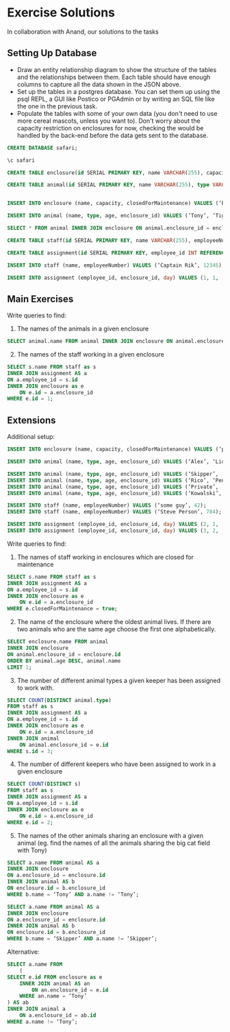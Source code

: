 # Exercise Solutions
In collaboration with Anand, our solutions to the tasks

## Setting Up Database
* Draw an entity relationship diagram to show the structure of the tables and the relationships between them. Each table should have enough columns to capture all the data shown in the JSON above.
* Set up the tables in a postgres database. You can set them up using the psql REPL, a GUI like Postico or PGAdmin or by writing an SQL file like the one in the previous task.
* Populate the tables with some of your own data (you don't need to use more cereal mascots, unless you want to). Don't worry about the capacity restriction on enclosures for now, checking the would be handled by the back-end before the data gets sent to the database.

```sql
CREATE DATABASE safari;

\c safari

CREATE TABLE enclosure(id SERIAL PRIMARY KEY, name VARCHAR(255), capacity INT, closedForMaintenance BOOLEAN);

CREATE TABLE animal(id SERIAL PRIMARY KEY, name VARCHAR(255), type VARCHAR(255), age INT, enclosure_id INT REFERENCES enclosure(id));


INSERT INTO enclosure (name, capacity, closedForMaintenance) VALUES (‘big cat field’, 20, false);

INSERT INTO animal (name, type, age, enclosure_id) VALUES (‘Tony’, ‘Tiger’, 59, 1);

SELECT * FROM animal INNER JOIN enclosure ON animal.enclosure_id = enclosure.id;

CREATE TABLE staff(id SERIAL PRIMARY KEY, name VARCHAR(255), employeeNumber INT);

CREATE TABLE assignment(id SERIAL PRIMARY KEY, employee_id INT REFERENCES staff(id), enclosure_id INT REFERENCES enclosure(id), day VARCHAR(255));

INSERT INTO staff (name, employeeNumber) VALUES (‘Captain Rik’, 12345);

INSERT INTO assignment (employee_id, enclosure_id, day) VALUES (1, 1, ‘Tuesday’);

```

## Main Exercises
Write queries to find:
1) The names of the animals in a given enclosure
```sql
SELECT animal.name FROM animal INNER JOIN enclosure ON animal.enclosure_id = enclosure.id WHERE enclosure.id = 1;

```
2) The names of the staff working in a given enclosure
```sql
SELECT s.name FROM staff as s
INNER JOIN assignment AS a
ON a.employee_id = s.id
INNER JOIN enclosure as e
	ON e.id = a.enclosure_id
WHERE e.id = 1;

```

## Extensions
Additional setup:
```sql
INSERT INTO enclosure (name, capacity, closedForMaintenance) VALUES (‘penguinEnclosure’, 1000, true);

INSERT INTO animal (name, type, age, enclosure_id) VALUES (‘Alex’, ‘Lion’, 27, 1);

INSERT INTO animal (name, type, age, enclosure_id) VALUES (‘Skipper’, ‘Penguin’, 10, 2);
INSERT INTO animal (name, type, age, enclosure_id) VALUES (‘Rico’, ‘Penguin’, 9, 2);
INSERT INTO animal (name, type, age, enclosure_id) VALUES (‘Private’, ‘Penguin’, 7, 2);
INSERT INTO animal (name, type, age, enclosure_id) VALUES (‘Kowalski’, ‘Penguin’, 4, 2);

INSERT INTO staff (name, employeeNumber) VALUES (‘some guy’, 42);
INSERT INTO staff (name, employeeNumber) VALUES (‘Steve Person’, 784);

INSERT INTO assignment (employee_id, enclosure_id, day) VALUES (2, 1, ‘Wednesday’);
INSERT INTO assignment (employee_id, enclosure_id, day) VALUES (3, 2, ‘Thursday’);

```

Write queries to find:
1) The names of staff working in enclosures which are closed for maintenance
```sql
SELECT s.name FROM staff as s
INNER JOIN assignment AS a
ON a.employee_id = s.id
INNER JOIN enclosure as e
	ON e.id = a.enclosure_id
WHERE e.closedForMaintenance = true;

```
2) The name of the enclosure where the oldest animal lives. If there are two animals who are the same age choose the first one alphabetically.
```sql
SELECT enclosure.name FROM animal 
INNER JOIN enclosure 
ON animal.enclosure_id = enclosure.id 
ORDER BY animal.age DESC, animal.name
LIMIT 1;

```
3) The number of different animal types a given keeper has been assigned to work with.
```sql
SELECT COUNT(DISTINCT animal.type)
FROM staff as s
INNER JOIN assignment AS a
ON a.employee_id = s.id
INNER JOIN enclosure as e
	ON e.id = a.enclosure_id
INNER JOIN animal 
	ON animal.enclosure_id = e.id
WHERE s.id = 3;

```
4) The number of different keepers who have been assigned to work in a given enclosure
```sql
SELECT COUNT(DISTINCT s)
FROM staff as s
INNER JOIN assignment AS a
ON a.employee_id = s.id
INNER JOIN enclosure as e
	ON e.id = a.enclosure_id
WHERE e.id = 2;

```
5) The names of the other animals sharing an enclosure with a given animal (eg. find the names of all the animals sharing the big cat field with Tony)
```sql
SELECT a.name FROM animal AS a 
INNER JOIN enclosure 
ON a.enclosure_id = enclosure.id
INNER JOIN animal AS b
ON enclosure.id = b.enclosure_id 
WHERE b.name = ‘Tony’ AND a.name != ‘Tony’;

SELECT a.name FROM animal AS a 
INNER JOIN enclosure 
ON a.enclosure_id = enclosure.id
INNER JOIN animal AS b
ON enclosure.id = b.enclosure_id 
WHERE b.name = ‘Skipper’ AND a.name != ‘Skipper’;

```
Alternative:
```sql
SELECT a.name FROM
	(
SELECT e.id FROM enclosure as e
	INNER JOIN animal AS an
		ON an.enclosure_id = e.id
	WHERE an.name = ‘Tony’
) AS ab
INNER JOIN animal a
	ON a.enclosure_id = ab.id
WHERE a.name != ‘Tony’;

```